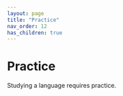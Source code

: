 ```yaml
---
layout: page
title: "Practice"
nav_order: 12
has_children: true
---
```


# Practice

Studying a language requires practice.